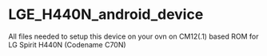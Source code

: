 # LGE_H440N_android_device
All files needed to setup this device on your ovn on CM12(.1) based ROM for LG Spirit H440N (Codename C70N)
